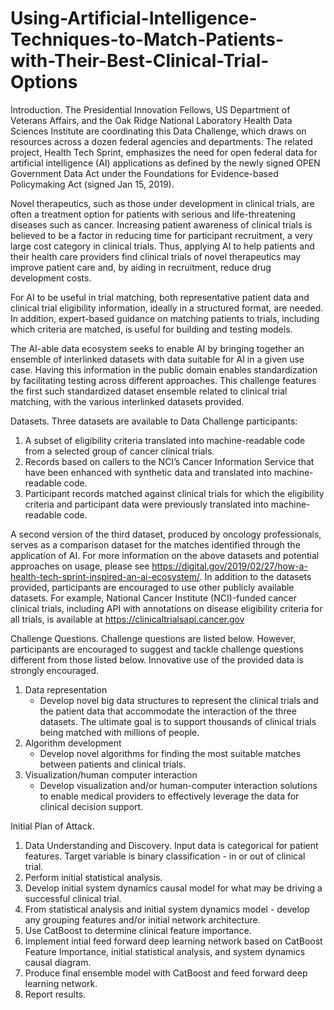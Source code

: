 # Using-Artificial-Intelligence-Techniques-to-Match-Patients-with-Their-Best-Clinical-Trial-Options

Introduction.
The Presidential Innovation Fellows, US Department of Veterans Affairs, and the Oak Ridge
National Laboratory Health Data Sciences Institute are coordinating this Data Challenge, which
draws on resources across a dozen federal agencies and departments. The related project, Health
Tech Sprint, emphasizes the need for open federal data for artificial intelligence (AI) applications
as defined by the newly signed OPEN Government Data Act under the Foundations for
Evidence-based Policymaking Act (signed Jan 15, 2019).

Novel therapeutics, such as those under development in clinical trials, are often a treatment
option for patients with serious and life-threatening diseases such as cancer. Increasing patient
awareness of clinical trials is believed to be a factor in reducing time for participant recruitment,
a very large cost category in clinical trials. Thus, applying AI to help patients and their health
care providers find clinical trials of novel therapeutics may improve patient care and, by aiding
in recruitment, reduce drug development costs.

For AI to be useful in trial matching, both representative patient data and clinical trial eligibility
information, ideally in a structured format, are needed. In addition, expert-based guidance on
matching patients to trials, including which criteria are matched, is useful for building and testing
models.

The AI-able data ecosystem seeks to enable AI by bringing together an ensemble of interlinked
datasets with data suitable for AI in a given use case. Having this information in the public
domain enables standardization by facilitating testing across different approaches. This challenge
features the first such standardized dataset ensemble related to clinical trial matching, with the
various interlinked datasets provided.

Datasets.
Three datasets are available to Data Challenge participants:
1. A subset of eligibility criteria translated into machine-readable code from a selected
group of cancer clinical trials.
2. Records based on callers to the NCI’s Cancer Information Service that have been
enhanced with synthetic data and translated into machine-readable code.
3. Participant records matched against clinical trials for which the eligibility criteria and
participant data were previously translated into machine-readable code.

A second version of the third dataset, produced by oncology professionals, serves as a comparison dataset for the matches identified through the application of AI.
For more information on the above datasets and potential approaches on usage, please see https://digital.gov/2019/02/27/how-a-health-tech-sprint-inspired-an-ai-ecosystem/.
In addition to the datasets provided, participants are encouraged to use other publicly available datasets. For example, National Cancer Institute (NCI)-funded cancer clinical trials, including API with annotations on disease eligibility criteria for all trials, is available at https://clinicaltrialsapi.cancer.gov

Challenge Questions.
Challenge questions are listed below. However, participants are encouraged to suggest and tackle challenge questions different from those listed below. Innovative use of the provided data is strongly encouraged.
1. Data representation
    * Develop novel big data structures to represent the clinical trials and the patient data that accommodate the interaction of the three datasets. The ultimate goal is to support thousands of clinical trials being matched with millions of people.
2. Algorithm development
    * Develop novel algorithms for finding the most suitable matches between patients and clinical trials.
3. Visualization/human computer interaction
    * Develop visualization and/or human-computer interaction solutions to enable medical providers to effectively leverage the data for clinical decision support.
    
Initial Plan of Attack.
1. Data Understanding and Discovery. Input data is categorical for patient features. Target variable is binary classification - in or out of clinical trial.
2. Perform initial statistical analysis.
3. Develop initial system dynamics causal model for what may be driving a successful clinical trial.
4. From statistical analysis and initial system dynamics model - develop any grouping features and/or initial network architecture.
5. Use CatBoost to determine clinical feature importance.
6. Implement intial feed forward deep learning network based on CatBoost Feature Importance, initial statistical analysis, and system dynamics causal diagram.
7. Produce final ensemble model with CatBoost and feed forward deep learning network.
8. Report results.
